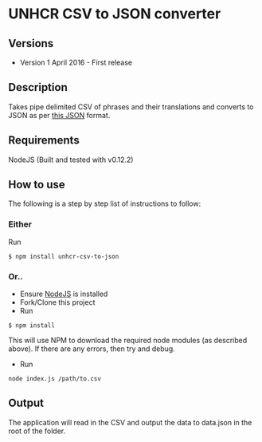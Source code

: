 # UNHCR CSV to JSON converter

## Versions
* Version 1 April 2016 - First release

## Description
Takes pipe delimited CSV of phrases and their translations and converts to JSON as per [this JSON](https://github.com/translation-cards/default-deck/blob/master/txc/card_deck.json) format.

## Requirements
NodeJS (Built and tested with v0.12.2)

## How to use
The following is a step by step list of instructions to follow:
### Either
Run
```
$ npm install unhcr-csv-to-json
```
### Or..
* Ensure [NodeJS](https://nodejs.org/) is installed
* Fork/Clone this project
* Run
```
$ npm install
```

This will use NPM to download the required node modules (as described above). If there are any errors, then try and debug.
* Run
```
node index.js /path/to.csv
```

## Output
The application will read in the CSV and output the data to data.json in the root of the folder.
